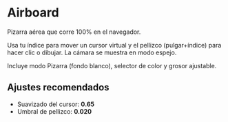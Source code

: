 # Airboard

Pizarra aérea que corre 100% en el navegador.

Usa tu índice para mover un cursor virtual y el pellizco (pulgar+índice) para hacer clic o dibujar. La cámara se muestra en modo espejo.

Incluye modo Pizarra (fondo blanco), selector de color y grosor ajustable.

## Ajustes recomendados
- Suavizado del cursor: **0.65**
- Umbral de pellizco: **0.020**


